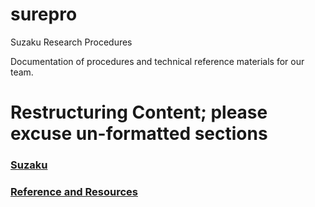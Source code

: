 # surepro
Suzaku Research Procedures

Documentation of procedures and technical reference materials for our team.

# Restructuring Content; please excuse un-formatted sections

### [Suzaku](suzaku/index.md)  

### [Reference and Resources](docs/documentationAndTechnicalReference.md)  